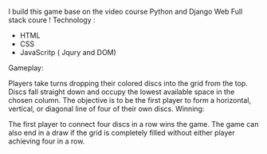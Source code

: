 I build this game base on the video course Python and Django Web Full stack coure ! 
Technology : 
* HTML 
* CSS 
* JavaScritp ( Jqury and DOM)


Gameplay:

Players take turns dropping their colored discs into the grid from the top.
Discs fall straight down and occupy the lowest available space in the chosen column.
The objective is to be the first player to form a horizontal, vertical, or diagonal line of four of their own discs.
Winning:

The first player to connect four discs in a row wins the game.
The game can also end in a draw if the grid is completely filled without either player achieving four in a row.
